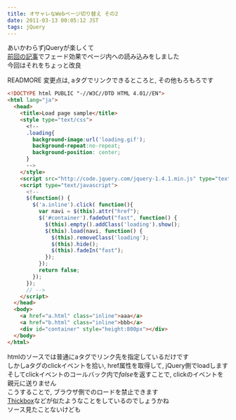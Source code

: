 ```yaml
---
title: オサャレなWebページ切り替え その2
date: 2011-03-13 00:05:12 JST
tags: jQuery
---
```


あいかわらずjQueryが楽しくて<br />[前回の記事](http://d.hatena.ne.jp/ibenza/20110222)でフェード効果でページ内への読み込みをしました<br />
今回はそれをちょっと改良

READMORE
変更点は, aタグでリンクできるところと, その他もろもろです

```html
<!DOCTYPE html PUBLIC "-//W3C//DTD HTML 4.01//EN">
<html lang="ja">
  <head>
    <title>Load page sample</title>
    <style type="text/css">
      <!--
      .loading{
        background-image:url('loading.gif');
        background-repeat:no-repeat;
        background-position: center;
      }
      -->
    </style>
    <script src="http://code.jquery.com/jquery-1.4.1.min.js" type="text/javascript"></script>
    <script type="text/javascript">
      <!--
      $(function() {
        $('a.inline').click( function(){
          var navi = $(this).attr("href");
          $('#container').fadeOut("fast", function() {
            $(this).empty().addClass('loading').show();
            $(this).load(navi, function() {
              $(this).removeClass('loading');
              $(this).hide();
              $(this).fadeIn("fast");
            });
          });
          return false;
        });
      });
      // -->
    </script>
  </head>
  <body>
    <a href="a.html" class="inline">aaa</a>
    <a href="b.html" class="inline">bbb</a>
    <div id="container" style="height:800px"></div>
  </body>
</html>
```

htmlのソースでは普通にaタグでリンク先を指定しているだけです<br />
しかしaタグのclickイベントを拾い, href属性を取得して, jQuery側でloadします<br />
そしてclickイベントのコールバック内で<span style="font-style:italic;">false</span>を返すことで, clickのイベントを親元に送りません<br />
こうすることで, ブラウザ側でのロードを禁止できます<br />[Thickbox](http://jquery.com/demo/thickbox/)などが似たようなことをしているのでしょうかね<br />
ソース見たことないけども

